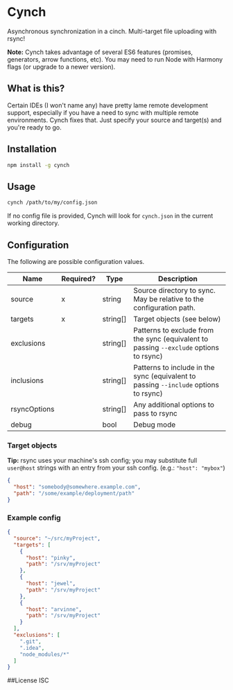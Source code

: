 # Cynch

Asynchronous synchronization in a cinch. Multi-target file uploading with rsync!

**Note:** Cynch takes advantage of several ES6 features (promises, generators, arrow functions, etc). You may need to run Node with Harmony flags (or upgrade to a newer version).

## What is this?
Certain IDEs (I won't name any) have pretty lame remote development support, especially if you have a need to sync with multiple remote environments. Cynch fixes that. Just specify your source and target(s) and you're ready to go.

## Installation
```bash
npm install -g cynch
```

## Usage
```bash
cynch /path/to/my/config.json
```

If no config file is provided, Cynch will look for `cynch.json` in the current working directory.

## Configuration
The following are possible configuration values.

Name | Required? | Type | Description
---- | --------- | ---- | -----------
source | x | string | Source directory to sync. May be relative to the configuration path.
targets | x | string[] | Target objects (see below)
exclusions | | string[] | Patterns to exclude from the sync (equivalent to passing `--exclude` options to rsync)
inclusions | | string[] | Patterns to include in the sync (equivalent to passing `--include` options to rsync)
rsyncOptions | | string[] | Any additional options to pass to rsync
debug | | bool | Debug mode

### Target objects
**Tip:** rsync uses your machine's ssh config; you may substitute full `user@host` strings with an entry from your ssh config. (e.g.: `"host": "mybox"`)

```json
{
  "host": "somebody@somewhere.example.com",
  "path": "/some/example/deployment/path"
}
```

### Example config
```json
{
  "source": "~/src/myProject",
  "targets": [
    {
      "host": "pinky",
      "path": "/srv/myProject"
    },
    {
      "host": "jewel",
      "path": "/srv/myProject"
    },
    {
      "host": "arvinne",
      "path": "/srv/myProject"
    }
  ],
  "exclusions": [
    ".git",
    ".idea",
    "node_modules/*"
  ]
}
```
##License
ISC




